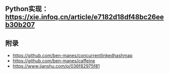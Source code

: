 ## Python实现：https://xie.infoq.cn/article/e7182d18df48bc26eeb30b207

## 附录
* https://github.com/ben-manes/concurrentlinkedhashmap
* https://github.com/ben-manes/caffeine
* https://www.jianshu.com/p/036f82975f81